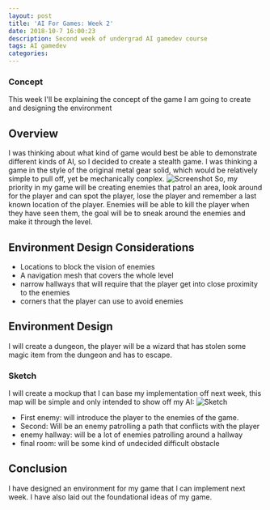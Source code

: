 ```yaml
---
layout: post
title: 'AI For Games: Week 2'
date: 2018-10-7 16:00:23
description: Second week of undergrad AI gamedev course
tags: AI gamedev
categories:
---
```



### Concept
This week I'll be explaining the concept of the game I am going to create and designing the environment

## Overview
I was thinking about what kind of game would best be able to demonstrate different kinds of AI, so I decided to create a stealth game. I was thinking a game in the style of the original metal gear solid, which would be relatively simple to pull off, yet be mechanically conplex.
![Screenshot](https://i.imgur.com/BzfARAL.jpg)
So, my priority in my game will be creating enemies that patrol an area, look around for the player and can spot the player, lose the player and remember a last known location of the player. Enemies will be able to kill the player when they have seen them, the goal will be to sneak around the enemies and make it through the level.

## Environment Design Considerations
- Locations to block the vision of enemies
- A navigation mesh that covers the whole level
- narrow hallways that will require that the player get into close proximity to the enemies
- corners that the player can use to avoid enemies

## Environment Design
I will create a dungeon, the player will be a wizard that has stolen some magic item from the dungeon and has to escape.

### Sketch
I will create a mockup that I can base my implementation off next week, this map will be simple and only intended to show off my AI:
![Sketch](https://i.imgur.com/RRikKcI.png)
- First enemy: will introduce the player to the enemies of the game.
- Second: Will be an enemy patrolling a path that conflicts with the player
- enemy hallway: will be a lot of enemies patrolling around a hallway
- final room: will be some kind of undecided difficult obstacle

## Conclusion
I have designed an environment for my game that I can implement next week. I have also laid out the foundational ideas of my game.
